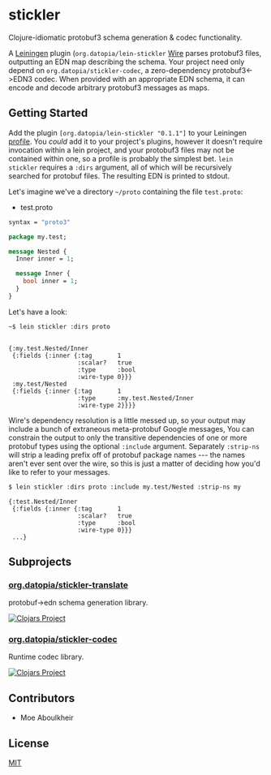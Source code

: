 # stickler

Clojure-idiomatic protobuf3 schema generation & codec functionality.

A [Leiningen](https://leiningen.org/) plugin (`org.datopia/lein-stickler`
[Wire](https://github.com/square/wire) parses protobuf3 files, outputting an EDN
map describing the schema. Your project need only depend on
`org.datopia/stickler-codec`, a zero-dependency protobuf3<->EDN3 codec. When
provided with an appropriate EDN schema, it can encode and decode arbitrary
protobuf3 messages as maps.

## Getting Started

Add the plugin `[org.datopia/lein-stickler "0.1.1"]` to your Leiningen
[profile](https://github.com/technomancy/leiningen/blob/master/doc/PROFILES.md).
You _could_ add it to your project's plugins, however it doesn't require
invocation within a lein project, and your protobuf3 files may not be contained
within one, so a profile is probably the simplest bet. `lein stickler` requires
a `:dirs` argument, all of which will be recursively searched for protobuf
files. The resulting EDN is printed to stdout.

Let's imagine we've a directory `~/proto` containing the file `test.proto`:

* test.proto
```protobuf
syntax = "proto3"

package my.test;

message Nested {
  Inner inner = 1;

  message Inner {
    bool inner = 1;
  }
}
```

Let's have a look:

``` sh
~$ lein stickler :dirs proto

```
```edn

{:my.test.Nested/Inner
 {:fields {:inner {:tag       1
                   :scalar?   true
                   :type      :bool
                   :wire-type 0}}}
 :my.test/Nested
 {:fields {:inner {:tag       1
                   :type      :my.test.Nested/Inner
                   :wire-type 2}}}}

```

Wire's dependency resolution is a little messed up, so your output may include a
bunch of extraneous meta-protobuf Google messages, You can constrain the output
to only the transitive dependencies of one or more protobuf types using the
optional `:include` argument. Separately `:strip-ns` will strip a leading prefix
off of protobuf package names --- the names aren't ever sent over the wire, so this
is just a matter of deciding how you'd like to refer to your messages.

```sh
$ lein stickler :dirs proto :include my.test/Nested :strip-ns my
```
```edn
{:test.Nested/Inner
 {:fields {:inner {:tag       1
                   :scalar?   true
                   :type      :bool
                   :wire-type 0}}}
 ...}
```

## Subprojects

### [org.datopia/stickler-translate](translate)

protobuf->edn schema generation library.

[![Clojars
Project](http://clojars.org/org.datopia/stickler-translate/latest-version.svg)](http://clojars.org/org.datopia/stickler-translate)

### [org.datopia/stickler-codec](codec)

Runtime codec library.

[![Clojars
Project](http://clojars.org/org.datopia/stickler-codec/latest-version.svg)](http://clojars.org/org.datopia/stickler-codec)

## Contributors

- Moe Aboulkheir

## License

[MIT](LICENSE)
